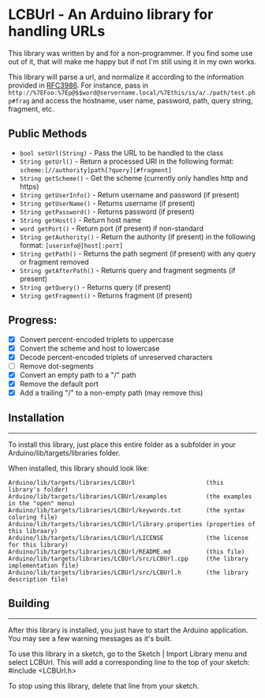 # LCBUrl - An Arduino library for handling URLs

This library was written by and for a non-programmer.  If you find some use out of it, that will make me happy but if not I'm still using it in my own works.

This library will parse a url, and normalize it according to the information provided in [RFC3986](https://tools.ietf.org/html/rfc3986).  For instance, pass in `http://%7EFoo:%7Ep@$$word@servername.local/%7Ethis/is/a/./path/test.php#frag` and access the hostname, user name, password, path, query string, fragment, etc.

## Public Methods

- `bool setUrl(String)` - Pass the URL to be handled to the class
- `String getUrl()` - Return a processed URI in the following format: `scheme:[//authority]path[?query][#fragment]`
- `String getScheme()` - Get the scheme (currently only handles http and https)
- `String getUserInfo()` - Return username and password (if present)
- `String getUserName()` - Returns username (if present)
- `String getPassword()` - Returns password (if present)
- `String getHost()` - Return host name
- `word getPort()` - Return port (if present) if non-standard
- `String getAuthority()` - Return the authority (if present) in the following format: `[userinfo@]host[:port]`
- `String getPath()` - Returns the path segment (if present) with any query or fragment removed
- `String getAfterPath()` - Returns query and fragment segments (if present)
- `String getQuery()` - Returns query (if present)
- `String getFragment()` - Returns fragment (if present)

## Progress:

- [X] Convert percent-encoded triplets to uppercase
- [X] Convert the scheme and host to lowercase
- [X] Decode percent-encoded triplets of unreserved characters
- [ ] Remove dot-segments
- [X] Convert an empty path to a "/" path
- [X] Remove the default port
- [X] Add a trailing "/" to a non-empty path (may remove this)

## Installation
--------------------------------------------------------------------------------

To install this library, just place this entire folder as a subfolder in your
Arduino/lib/targets/libraries folder.

When installed, this library should look like:

```
Arduino/lib/targets/libraries/LCBUrl                    (this library's folder)
Arduino/lib/targets/libraries/LCBUrl/examples           (the examples in the "open" menu)
Arduino/lib/targets/libraries/LCBUrl/keywords.txt       (the syntax coloring file)
Arduino/lib/targets/libraries/LCBUrl/library.properties (properties of this libraary)
Arduino/lib/targets/libraries/LCBUrl/LICENSE            (the license for this library)
Arduino/lib/targets/libraries/LCBUrl/README.md          (this file)
Arduino/lib/targets/libraries/LCBUrl/src/LCBUrl.cpp     (the library implementation file)
Arduino/lib/targets/libraries/LCBUrl/src/LCBUrl.h       (the library description file)
```

## Building
--------------------------------------------------------------------------------

After this library is installed, you just have to start the Arduino application.
You may see a few warning messages as it's built.

To use this library in a sketch, go to the Sketch | Import Library menu and
select LCBUrl.  This will add a corresponding line to the top of your sketch:
#include <LCBUrl.h>

To stop using this library, delete that line from your sketch.
